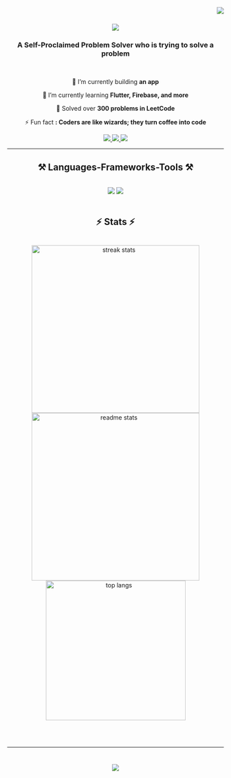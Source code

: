 <img align="right" src="https://visitor-badge.laobi.icu/badge?page_id=work-samarth-bansal.work-samarth-bansal" />

<h1 align="center">
    <img src="https://readme-typing-svg.herokuapp.com/?font=Righteous&size=35&center=true&vCenter=true&width=500&height=70&duration=4000&lines=Hi+There!+👋;+I'm+Samarth+Bansal!;+from+Bharat+🙏" />
</h1>

<h3 align="center">A Self-Proclaimed Problem Solver who is trying to solve a problem</h3>

<br/>

<div align="center">
 
 🔭 I’m currently building **an app**
 
 🌱 I’m currently learning **Flutter, Firebase, and more**

💬 Solved over **300 problems in LeetCode**

⚡ Fun fact **: Coders are like wizards; they turn coffee into code**

 </div>
 
<div align="center"> 
  <a href="mailto:work.samarthbansal@gmail.com">
    <img src="https://img.shields.io/badge/Gmail-333333?style=for-the-badge&logo=gmail&logoColor=red" />
  </a>
  <a href="https://linkedin.com/in/samarth--bansal" target="_blank">
    <img src="https://img.shields.io/badge/LinkedIn-0077B5?style=for-the-badge&logo=linkedin&logoColor=white" target="_blank" />
  </a>
  <a href="https://samarthbansal.github.io" target="_blank">
     <img src="https://img.shields.io/badge/Portfolio-FF5722?style=for-the-badge&logo=todoist&logoColor=white" target="_blank" /> <!-- sqlite, safari, google-chrome are other good icon options -->
  </a>
</div>

 <hr/>
 
<h2 align="center">⚒️ Languages-Frameworks-Tools ⚒️</h2>
<br/>
<div align="center">
    <img src="https://skillicons.dev/icons?i=html,css,vscode,github,figma,git,r" />
    <img src="https://skillicons.dev/icons?i=python,javascript,firebase,mongodb,c,java,mysql,flask" /><br>
</div>

<br/>

<h2 align="center">⚡ Stats ⚡</h2>
<br>
<div align=center>
  <img width=390 src="https://github-readme-streak-stats-salesp07.vercel.app/?user=work-samarth-bansal&count_private=true&theme=react&border_radius=10" alt="streak stats"/>
  <img width=390 src="https://github-readme-stats-salesp07.vercel.app/api?username=work-samarth-bansal&count_private=true&show_icons=true&theme=react&rank_icon=github&border_radius=10" alt="readme stats" />
  <br/>
  <img width=325 align="center" src="https://github-readme-stats-salesp07.vercel.app/api/top-langs/?username=work-samarth-bansal&hide=HTML&langs_count=8&layout=compact&theme=react&border_radius=10&size_weight=0.5&count_weight=0.5&exclude_repo=github-readme-stats" alt="top langs" />
</div>

<br/><br/>

<hr/>

<h1 align="center">
    <img src="https://readme-typing-svg.herokuapp.com/?font=Righteous&size=35&center=true&vCenter=true&width=500&height=70&duration=4000&lines=Thanks+for+visiting+🙏;Shoot+me+a+msg+on+Linkedin+👍;+❤️+from+Samarth+👨‍💻" />
</h1>
